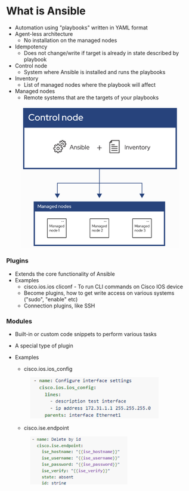# What is Ansible

* Automation using "playbooks" written in YAML format
* Agent-less architecture
  * No installation on the managed nodes
* Idempotency
  * Does not change/write if target is already in state described by playbook
* Control node
  * System where Ansible is installed and runs the playbooks
* Inventory
  * List of managed nodes where the playbook will affect
* Managed nodes
  * Remote systems that are the targets of your playbooks

<figure><img src="../../.gitbook/assets/image (22).png" alt="" width="462"><figcaption></figcaption></figure>

### Plugins

* Extends the core functionality of Ansible
* Examples
  * cisco.ios.ios cliconf - To run CLI commands on Cisco IOS device
  * Become plugins, how to get write access on various systems ("sudo", "enable" etc)
  * Connection plugins, like SSH

### Modules

* Built-in or custom code snippets to perform various tasks
* A special type of plugin
*   Examples

    * cisco.ios.ios\_config

    <div align="left"><figure><img src="../../.gitbook/assets/image (2) (1) (1).png" alt="" width="345"><figcaption></figcaption></figure></div>

    * cisco.ise.endpoint

    <div align="left"><figure><img src="../../.gitbook/assets/image (3) (1) (1).png" alt="" width="261"><figcaption></figcaption></figure></div>







